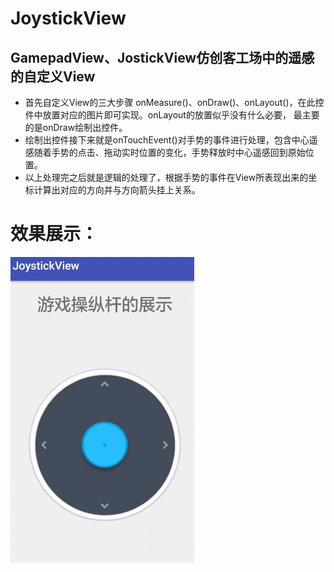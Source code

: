 # JoystickView
## GamepadView、JostickView仿创客工场中的遥感的自定义View
* 首先自定义View的三大步骤 onMeasure()、onDraw()、onLayout()，在此控件中放置对应的图片即可实现。onLayout的放置似乎没有什么必要，
最主要的是onDraw绘制出控件。
* 绘制出控件接下来就是onTouchEvent()对手势的事件进行处理，包含中心遥感随着手势的点击、拖动实时位置的变化，手势释放时中心遥感回到原始位置。
* 以上处理完之后就是逻辑的处理了，根据手势的事件在View所表现出来的坐标计算出对应的方向并与方向箭头挂上关系。
# 效果展示：
![image](https://github.com/wangyongyao1989/JoystickView/blob/master/app/src/main/res/drawable/joystick.gif)
